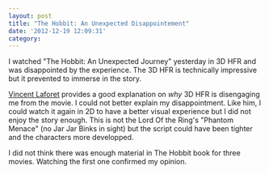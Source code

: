 ```yaml
---
layout: post
title: "The Hobbit: An Unexpected Disappointement"
date: '2012-12-19 12:09:31'
category: 
---
```


I watched &quot;The Hobbit: An Unexpected Journey&quot; yesterday in 3D HFR and was disappointed by the experience. The 3D HFR is technically impressive but it prevented to immerse in the story.

[Vincent Laforet][laforet] provides a good explanation on _why_ 3D HFR is disengaging me from the movie. I could not better explain my disappointment.
Like him, I could watch it again in 2D to have a better visual experience but I did not enjoy the story enough.
This is not the Lord Of the Ring's &quot;Phantom Menace&quot;  (no Jar Jar Binks in sight) but the script could have been tighter and the characters more developped.

I did not think there was enough material in The Hobbit book for three movies. Watching the first one confirmed my opinion.

[laforet]: http://blog.vincentlaforet.com/2012/12/19/the-hobbit-an-unexpected-masterclass-in-why-hfr-fails-and-a-reaffirmation-of-what-makes-cinema-magical/